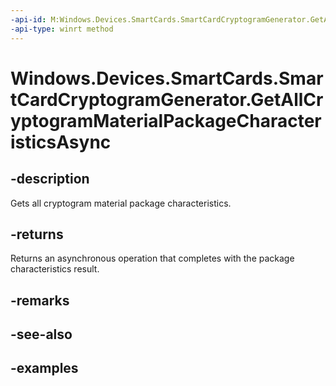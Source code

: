 ```yaml
---
-api-id: M:Windows.Devices.SmartCards.SmartCardCryptogramGenerator.GetAllCryptogramMaterialPackageCharacteristicsAsync
-api-type: winrt method
---
```


<!-- Method syntax.
public IAsyncOperation<SmartCardCryptogramGetAllCryptogramMaterialPackageCharacteristicsResult> SmartCardCryptogramGenerator.GetAllCryptogramMaterialPackageCharacteristicsAsync()
-->

# Windows.Devices.SmartCards.SmartCardCryptogramGenerator.GetAllCryptogramMaterialPackageCharacteristicsAsync


## -description

Gets all cryptogram material package characteristics.

## -returns

Returns an asynchronous operation that completes with the package characteristics result.

## -remarks

## -see-also

## -examples

